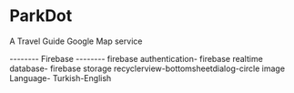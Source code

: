 # ParkDot
A Travel Guide
Google Map service
 
 -------- Firebase -------- firebase authentication- firebase realtime database- firebase storage
 recyclerview-bottomsheetdialog-circle image
Language- Turkish-English
